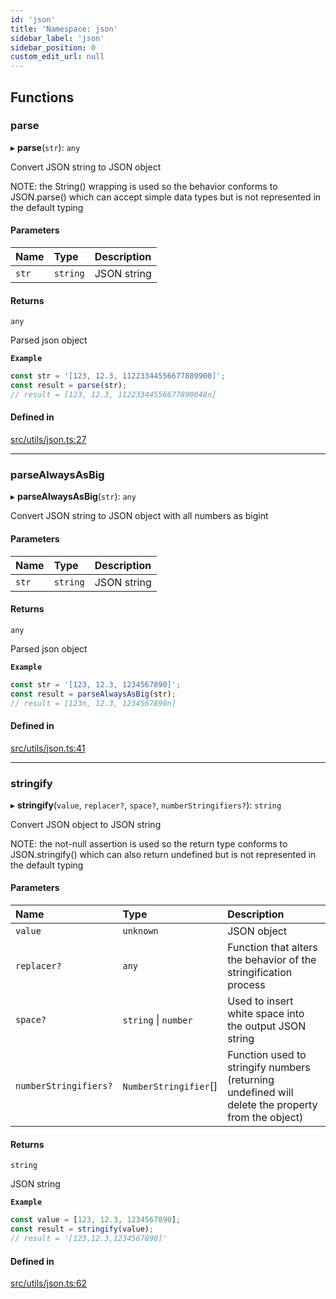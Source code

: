 ```yaml
---
id: 'json'
title: 'Namespace: json'
sidebar_label: 'json'
sidebar_position: 0
custom_edit_url: null
---
```


## Functions

### parse

▸ **parse**(`str`): `any`

Convert JSON string to JSON object

NOTE: the String() wrapping is used so the behavior conforms to JSON.parse()
which can accept simple data types but is not represented in the default typing

#### Parameters

| Name  | Type     | Description |
| :---- | :------- | :---------- |
| `str` | `string` | JSON string |

#### Returns

`any`

Parsed json object

**`Example`**

```typescript
const str = '[123, 12.3, 11223344556677889900]';
const result = parse(str);
// result = [123, 12.3, 11223344556677890048n]
```

#### Defined in

[src/utils/json.ts:27](https://github.com/starknet-io/starknet.js/blob/v7.6.2/src/utils/json.ts#L27)

---

### parseAlwaysAsBig

▸ **parseAlwaysAsBig**(`str`): `any`

Convert JSON string to JSON object with all numbers as bigint

#### Parameters

| Name  | Type     | Description |
| :---- | :------- | :---------- |
| `str` | `string` | JSON string |

#### Returns

`any`

Parsed json object

**`Example`**

```typescript
const str = '[123, 12.3, 1234567890]';
const result = parseAlwaysAsBig(str);
// result = [123n, 12.3, 1234567890n]
```

#### Defined in

[src/utils/json.ts:41](https://github.com/starknet-io/starknet.js/blob/v7.6.2/src/utils/json.ts#L41)

---

### stringify

▸ **stringify**(`value`, `replacer?`, `space?`, `numberStringifiers?`): `string`

Convert JSON object to JSON string

NOTE: the not-null assertion is used so the return type conforms to JSON.stringify()
which can also return undefined but is not represented in the default typing

#### Parameters

| Name                  | Type                  | Description                                                                                       |
| :-------------------- | :-------------------- | :------------------------------------------------------------------------------------------------ |
| `value`               | `unknown`             | JSON object                                                                                       |
| `replacer?`           | `any`                 | Function that alters the behavior of the stringification process                                  |
| `space?`              | `string` \| `number`  | Used to insert white space into the output JSON string                                            |
| `numberStringifiers?` | `NumberStringifier`[] | Function used to stringify numbers (returning undefined will delete the property from the object) |

#### Returns

`string`

JSON string

**`Example`**

```typescript
const value = [123, 12.3, 1234567890];
const result = stringify(value);
// result = '[123,12.3,1234567890]'
```

#### Defined in

[src/utils/json.ts:62](https://github.com/starknet-io/starknet.js/blob/v7.6.2/src/utils/json.ts#L62)
